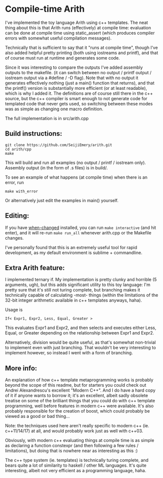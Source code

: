 # Compile-time Arith

I've implemented the toy language Arith using c++ templates. The neat thing about this is that Arith runs (effectively) at compile time: evaluation can be done at compile time using static_assert (which produces compiler errors with somewhat useful compilation messages). 

Technically that is sufficient to say that it "runs at compile time", though I've also added helpful pretty printing (both using iostreams and printf), and that of course must run at runtime and generates some code.

Since it was interesting to compare the outputs I've added assembly outputs to the makefile. (it can switch between no output / printf output / iostream output via a #define / -D flag). Note that with no output it generates effectively nothing (just a main() function that returns), and that the printf() version is substantially more efficient (or at least readable), which is why I added it. The definitions are of course still there in the c++ source, but the c++ compiler is smart enough to not generate code for templated code that never gets used, so switching between these modes was as simple as changing one macro definition.

The full implementation is in src/arith.cpp

## Build instructions:

    git clone https://github.com/SeijiEmery/arith.git
    cd arith/cpp
    make

This will build and run all examples (no output / printf / iostream only). Assembly output (in the form of .s files) is in build/.

To see an example of what happens (at compile time) when there is an error, run

    make with_error

Or alternatively just edit the examples in main() yourself.

## Editing:

If you have [when-changed](https://github.com/joh/when-changed) installed, you can run `make interactive` (and hit enter), and it will re-run `make run_all` whenever arith.cpp or the Makefile changes.

I've personally found that this is an extremely useful tool for rapid development, as my default environment is sublime + commandline.

## Extra Arith feature:

I implemented ternary if. My implementation is pretty clunky and horrible (5 arguments, ugh), but this adds significant utility to this toy language: I'm pretty sure that it's still not turing complete, but branching makes it technically capable of calculating -most- things (within the limitations of the 32-bit integer arithmetic available in c++ templates anyways, haha).

Usage is

    If< Expr1, Expr2, Less, Equal, Greater >

This evaluates Expr1 and Expr2, and then selects and executes either Less, Equal, or Greater depending on the relationship between Expr1 and Expr2.

Alternatively, division would be quite useful, as that's somewhat non-trivial to implement even with just branching. That wouldn't be very interesting to implement however, so instead I went with a form of branching.

## More info:

An explanation of how c++ template metaprogramming works is probably beyond the scope of this readme, but for starters you could check out Andrei Alexandrescu's excellent "Modern C++". And I do have a hard copy of it if anyone wants to borrow it; it's an excellent, albeit sadly obsolete treatise on some of the brilliant things that you could do with c++ template programming, well before features in modern c++ were available. It's also probably responsible for the creation of boost, which could probably be viewed as a good or bad thing...

Note: the techniques used here aren't really specific to modern c++ (ie. c++11/14/17) at all, and would probably work just as well with c++03.

Obviously, with modern c++ evaluating things at compile time is as simple as declaring a function constexpr (and then following a few rules / limitations), but doing that is nowhere near as interesting as this :)

The c++ type system (ie. templates) is technically turing complete, and bears quite a lot of similarity to haskell / other ML languages. It's quite interesting, albeit not very efficient as a programming language, haha.
